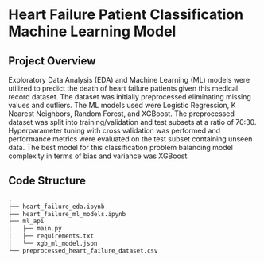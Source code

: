 # Heart Failure Patient Classification Machine Learning Model

## Project Overview

Exploratory Data Analysis (EDA) and Machine Learning (ML) models were utilized to predict the death of heart failure patients given this medical record dataset. The dataset was initially preprocessed eliminating missing values and outliers. The ML models used were Logistic Regression, K Nearest Neighbors, Random Forest, and XGBoost. The preprocessed dataset was split into training/validation and test subsets at a ratio of 70:30. Hyperparameter tuning with cross validation was performed and performance metrics were evaluated on the test subset containing unseen data. The best model for this classification problem balancing model complexity in terms of bias and variance was XGBoost.

## Code Structure

```bash
.
├── heart_failure_eda.ipynb
├── heart_failure_ml_models.ipynb
├── ml_api
│   ├── main.py
│   ├── requirements.txt
│   └── xgb_ml_model.json
└── preprocessed_heart_failure_dataset.csv
```
